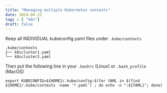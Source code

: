 ```yaml
---
title: "Managing multiple Kubernetes contexts"
date: 2024-04-22
tags : [ "k8s"]
draft: false
---
```


Keep all INDIVIDUAL kubeconfig.yaml files under `.kube/contexts`

```
.kube/contexts
├── k8scluster1.yaml
└── k8scluster2.yaml
```

Then put the following line in your `.bashrc` (Linux) or `.bash_profile` (MacOS)

```
export KUBECONFIG=${HOME}/.kube/config:$(for YAML in $(find ${HOME}/.kube/contexts -name '*.yaml') ; do echo -n ":${YAML}"; done)
```
<!--more-->